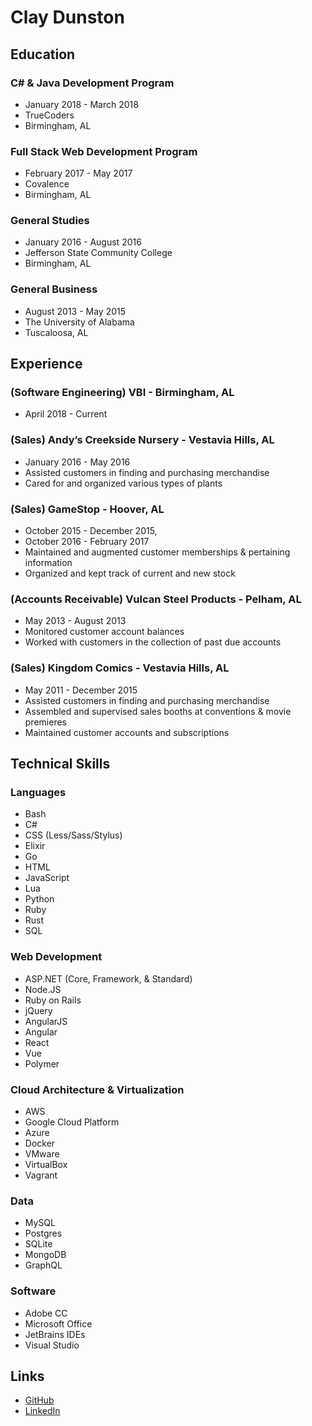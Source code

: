 # Clay Dunston

<!-- - Phone: (205) 937-5804 -->
<!-- - Email: dunstontc@gmail.com -->
<!-- - 2705 Paden Trail, Birmingham AL 35226 -->


## Education

### C# & Java Development Program
- January 2018 - March 2018
- TrueCoders 
- Birmingham, AL

### Full Stack Web Development Program
- February 2017 - May 2017
- Covalence 
- Birmingham, AL

### General Studies
- January 2016 - August 2016
- Jefferson State Community College
- Birmingham, AL

### General Business
- August 2013 - May 2015
- The University of Alabama
- Tuscaloosa, AL


## Experience

### (Software Engineering) VBI - Birmingham, AL
- April 2018 - Current
### (Sales) Andy’s Creekside Nursery - Vestavia Hills, AL
- January 2016 - May 2016
- Assisted customers in finding and purchasing merchandise 
- Cared for and organized various types of plants
### (Sales) GameStop - Hoover, AL 
- October 2015 - December 2015, 
- October 2016 - February 2017
- Maintained and augmented customer memberships & pertaining information
- Organized and kept track of current and new stock
### (Accounts Receivable) Vulcan Steel Products - Pelham, AL
- May 2013 - August 2013 
- Monitored customer account balances
- Worked with customers in the collection of past due accounts
### (Sales) Kingdom Comics - Vestavia Hills, AL
- May 2011 - December 2015
- Assisted customers in finding and purchasing merchandise
- Assembled and supervised sales booths at conventions & movie premieres
- Maintained customer accounts and subscriptions


## Technical Skills

### Languages
- Bash
- C#
- CSS (Less/Sass/Stylus)
- Elixir
- Go
- HTML
- JavaScript
- Lua
- Python
- Ruby
- Rust
- SQL

### Web Development
- ASP.NET (Core, Framework, & Standard)
- Node.JS
- Ruby on Rails
- jQuery
- AngularJS
- Angular
- React
- Vue
- Polymer

### Cloud Architecture & Virtualization
- AWS
- Google Cloud Platform
- Azure
- Docker
- VMware
- VirtualBox
- Vagrant

### Data
- MySQL
- Postgres
- SQLite
- MongoDB
- GraphQL

### Software
- Adobe CC
- Microsoft Office
- JetBrains IDEs
- Visual Studio


## Links
- [GitHub]( https://github.com/dunstontc)
- [LinkedIn](https://www.linkedin.com/in/clay-dunston)
